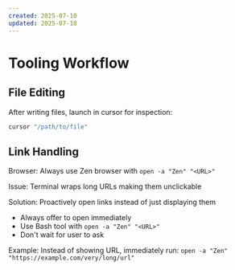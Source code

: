 ```yaml
---
created: 2025-07-10
updated: 2025-07-18
---
```


# Tooling Workflow

## File Editing

After writing files, launch in cursor for inspection:
```bash
cursor "/path/to/file"
```

## Link Handling

Browser: Always use Zen browser with `open -a "Zen" "<URL>"`

Issue: Terminal wraps long URLs making them unclickable

Solution: Proactively open links instead of just displaying them
- Always offer to open immediately
- Use Bash tool with `open -a "Zen" "<URL>"`
- Don't wait for user to ask

Example: Instead of showing URL, immediately run:
`open -a "Zen" "https://example.com/very/long/url"`